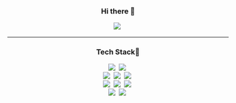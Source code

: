 <h3 align="center"> Hi there 👋</h3>


<p align="center">
  <img src="https://github-readme-stats.vercel.app/api?username=Karim-love&show_icons=true&theme=flag-india"/></a>&nbsp 
</p>

-----

<h3 align="center"> Tech Stack🌱</h3>
<p align="center">
  <img src="https://img.shields.io/badge/Java-007396?style=flat-square&logo=Java&logoColor=white"/></a>&nbsp 
  <img src="https://img.shields.io/badge/SpringBoot-6DB33F?style=flat-square&logo=Spring&logoColor=white"/></a>&nbsp 
  <br>
  <img src="https://img.shields.io/badge/Mysql-4479A1?style=flat-square&logo=MySql&logoColor=white"/></a>&nbsp 
  <img src="https://img.shields.io/badge/Apache Kafka-231F20?style=flat-square&logo=Apache Kafka&logoColor=white"/></a>&nbsp 
  <img src="https://img.shields.io/badge/Redis-DC382D?style=flat-square&logo=Redis&logoColor=white"/></a>&nbsp
  <br>
  <img src="https://img.shields.io/badge/Logstash-005571?style=flat-square&logo=Logstash&logoColor=white"/></a>&nbsp
  <img src="https://img.shields.io/badge/Ignite-F40D12?style=flat-square&logo=Ignite&logoColor=white"/></a>&nbsp
  <img src="https://img.shields.io/badge/Elasticsearch-005571?style=flat-square&logo=Elasticsearch&logoColor=white"/></a>&nbsp 
  <br>
  <img src="https://img.shields.io/badge/Docker-2496ED?style=flat-square&logo=Docker&logoColor=white"/></a>&nbsp 
  <img src="https://img.shields.io/badge/Linux-D5D5D5?style=flat-square&logo=Linux&logoColor=white"/></a>&nbsp 
</p> 
</p>
<br></br>


<!--
**Karim-love/Karim-love** is a ✨ _special_ ✨ repository because its `README.md` (this file) appears on your GitHub profile.

Here are some ideas to get you started:

- 🔭 I’m currently working on ...
- 🌱 I’m currently learning ...
- 👯 I’m looking to collaborate on ...
- 🤔 I’m looking for help with ...
- 💬 Ask me about ...
- 📫 How to reach me: ...
- 😄 Pronouns: ...
- ⚡ Fun fact: ...
-->
